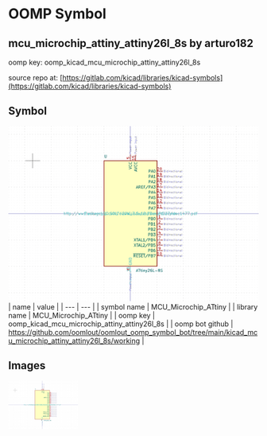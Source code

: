 # OOMP Symbol  
## mcu_microchip_attiny_attiny26l_8s  by arturo182  
  
oomp key: oomp_kicad_mcu_microchip_attiny_attiny26l_8s  
  
source repo at: [https://gitlab.com/kicad/libraries/kicad-symbols](https://gitlab.com/kicad/libraries/kicad-symbols)  
## Symbol  
  
[![working.png](working_600.png)](working.png)  
| name | value | 
| --- | --- | 
| symbol name | MCU_Microchip_ATtiny | 
| library name | MCU_Microchip_ATtiny | 
| oomp key | oomp_kicad_mcu_microchip_attiny_attiny26l_8s | 
| oomp bot github | https://github.com/oomlout/oomlout_oomp_symbol_bot/tree/main/kicad_mcu_microchip_attiny_attiny26l_8s/working | 
## Images  
  
[![working.png](working_140.png)](working.png)  
